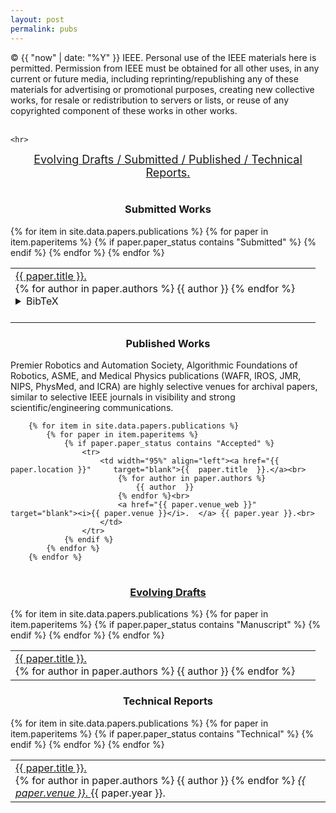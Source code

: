```yaml
---
layout: post
permalink: pubs
---
```


<!-- > Intent upon giving as much as I have gotten, here are my contributions, given freely and cheerfully. -->



© {{ "now" | date: "%Y" }} IEEE.  Personal use of the IEEE materials here is permitted.  Permission from IEEE must be obtained for all other uses, in any current or future media, including reprinting/republishing any of these materials for advertising or promotional purposes, creating new collective works, for resale or redistribution to servers or lists, or reuse of any copyrighted component of these works in other works.<br><br>


<table class="table table-hover" >

	<hr>


<center>
<a href="#unpubs"><font size="4">Evolving Drafts / </font></a>
<a href="#revs"><font size="4">Submitted / </font></a>
<a href="#pubs"><font size="4">Published / </font></a>
<a href="#reps"><font size="4">Technical Reports.</font></a>
</center>

<a name="revs"></a>
<table  class="table table-hover" >
<center><h3><b>Submitted Works</b></h3></center>
		{% for item in site.data.papers.publications %}
	    	{% for paper in item.paperitems %}
          	{% if paper.paper_status contains "Submitted" %}
		        	<tr>
		          		<td width="95%" align="left"><a href="{{ paper.location }}" 	target="blank">{{  paper.title  }}.</a><br>
		          			{% for author in paper.authors %}
		          				{{ author  }}
		          			{% endfor %}<br>
		          			<details><summary>BibTeX</summary><pre>
								@article{DDPBRAT,
								title   = "{{ paper.title }}",
								author  = "{{ paper.author }}",
								journal = "{{ paper.venue }}",
								year    = "{{ paper.year }}",
								}</pre></details><br>
			      		</td>
		      		</tr>
	      	{% endif %}
    	{% endfor %}
  	{% endfor %}
</table>


<a name="pubs"></a>
<table  class="table table-hover" >
<center><h3><b>Published Works</b></h3></center>


Premier Robotics and Automation Society, Algorithmic Foundations of Robotics, ASME, and Medical Physics publications (WAFR, IROS, JMR, NIPS, PhysMed, and ICRA) are highly selective venues for archival papers, similar to selective IEEE journals in visibility and strong scientific/engineering communications.


		{% for item in site.data.papers.publications %}
	    	{% for paper in item.paperitems %}
	          	{% if paper.paper_status contains "Accepted" %}
		        	<tr>
		          		<td width="95%" align="left"><a href="{{ paper.location }}" 	target="blank">{{  paper.title  }}.</a><br>
		          			{% for author in paper.authors %}
		          				{{ author  }}
		          			{% endfor %}<br>
		      				<a href="{{ paper.venue_web }}" target="blank"><i>{{ paper.venue }}</i>.  </a> {{ paper.year }}.<br>
			      		</td>
		      		</tr>
		      	{% endif %}
	    	{% endfor %}
	  	{% endfor %} 	
</table>


<a name="unpubs"></a>
<table  class="table table-hover" >
  	<center><h3><b><a href="https://en.wikipedia.org/wiki/Working_paper">Evolving Drafts</a></b></h3></center>
{% for item in site.data.papers.publications %}
  	{% for paper in item.paperitems %}
	          	{% if paper.paper_status contains "Manuscript" %}
		        	<tr>
		          		<td width="95%" align="left"><a href="{{ paper.location }}" 	target="blank">{{  paper.title  }}.</a><br>
		          			{% for author in paper.authors %}
		          				{{ author  }}
		          			{% endfor %}
		      				<!-- Under Prep for <a href="{{ paper.venue_web }}" target="blank"> {{ paper.venue }}.  </a> {{ paper.year }}.<br> -->
			      		</td>
		      		</tr>
		      	{% endif %}
	    	{% endfor %}
	  	{% endfor %}
</table>

<a name="reps"></a>
<table  class="table table-hover" >
  	<center><h3><b>Technical Reports</b></h3></center>
		{% for item in site.data.papers.publications %}
	    	{% for paper in item.paperitems %}
	          	{% if paper.paper_status contains "Technical" %}
		        	<tr>
		          		<td width="95%" align="left"><a href="{{ paper.location }}" 	target="blank">{{  paper.title  }}.</a><br>
		          			{% for author in paper.authors %}
		          				{{ author  }}
		          			{% endfor %}
		      				<a href="{{ paper.venue_web }}" target="blank"><i>{{ paper.venue }}</i>.  </a> {{ paper.year }}.
			      		</td>
		      		</tr>
		      	{% endif %}
	    	{% endfor %}
	  	{% endfor %}
</table>
